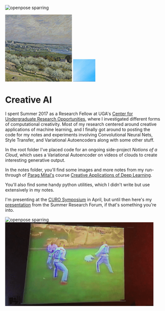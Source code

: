 ![openpose sparring](sparring/itf1.gif)

![style transfer](notes/imgs/style-bosch.gif)
![vae clouds](imgs/clout.gif)

# Creative AI

I spent Summer 2017 as a Research Fellow at UGA's [Center for Undergraduate Research Opportunities](http://curo.uga.edu/index.html), where I investigated different forms of computational creativity. Most of my research centered around creative applications of machine learning, and I finally got around to posting the code for my notes and experiments involving Convolutional Neural Nets, Style Transfer, and Variational Autoencoders along with some other stuff.

In the root folder I've placed code for an ongoing side-project *Notions of a Cloud*, which uses a Variational Autoencoder on videos of clouds to create interesting generative output.

In the notes folder, you'll find some images and more notes from my run-through of [Parag Mital's](http://pkmital.com/home/) course [Creative Applications of Deep Learning](https://www.kadenze.com/courses/creative-applications-of-deep-learning-with-tensorflow/info).

You'll also find some handy python utilities, which I didn't write but use extensively in my notes.   

I'm presenting at the [CURO Symposium](http://curo.uga.edu/symposium/index.html) in April, but until then here's my [presentation](https://docs.google.com/presentation/d/1h8gafvFUFiknPVE_Fg9cK57R3oBZyplId22bA5T9A1Q/edit?usp=sharing) from the Summer Research Forum, if that's something you're into.

![openpose sparring](sparring/boogaloo.gif)
![openpose sparring](sparring/itf2.gif)
